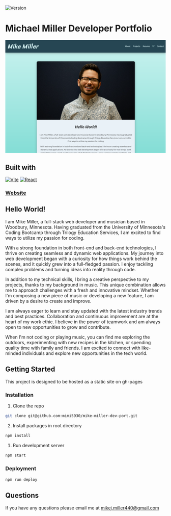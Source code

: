 ![Version][version]

# Michael Miller Developer Portfolio

[![screenshot of the website's landing page](./src//img/portfolio-screenshot.png)][websiteUrl]

## Built with

[![Vite][viteBadge]][viteUrl]
[![React][reactBadge]][reactUrl]

### [Website][websiteUrl]

## Hello World!

I am Mike Miller, a full-stack web developer and musician based in Woodbury, Minnesota. Having graduated from the University of Minnesota's Coding Bootcamp through Trilogy Education Services, I am excited to find ways to utilize my passion for coding.

With a strong foundation in both front-end and back-end technologies, I thrive on creating seamless and dynamic web applications. My journey into web development began with a curiosity for how things work behind the scenes, and it quickly grew into a full-fledged passion. I enjoy tackling complex problems and turning ideas into reality through code.

In addition to my technical skills, I bring a creative perspective to my projects, thanks to my background in music. This unique combination allows me to approach challenges with a fresh and innovative mindset. Whether I'm composing a new piece of music or developing a new feature, I am driven by a desire to create and improve.

I am always eager to learn and stay updated with the latest industry trends and best practices. Collaboration and continuous improvement are at the heart of my work ethic. I believe in the power of teamwork and am always open to new opportunities to grow and contribute.

When I'm not coding or playing music, you can find me exploring the outdoors, experimenting with new recipes in the kitchen, or spending quality time with family and friends. I am excited to connect with like-minded individuals and explore new opportunities in the tech world.

## Getting Started

This project is designed to be hosted as a static site on gh-pages

### Installation

1. Clone the repo

```sh
git clone git@github.com:mimi5930/mike-miller-dev-port.git
```

2. Install packages in root directory

```sh
npm install
```

1. Run development server

```sh
npm start
```

### Deployment

```sh
npm run deploy
```

## Questions

If you have any questions please email me at mikej.miller440@gmail.com

<!-- MARKDOWN LINKS & IMAGES -->

[version]: https://img.shields.io/badge/Version-2.1-green?style=flat-square
[reactBadge]: https://img.shields.io/badge/React-4A4A55?logo=react
[ReactUrl]: https://react.dev/
[viteBadge]: https://img.shields.io/badge/Vite-gray?logo=vite
[viteUrl]: https://vitejs.dev/
[websiteUrl]: https://millerdevelops.com/
